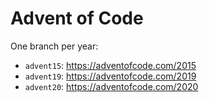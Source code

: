 # Advent of Code

One branch per year:
* `advent15`: https://adventofcode.com/2015
* `advent19`: https://adventofcode.com/2019
* `advent20`: https://adventofcode.com/2020
